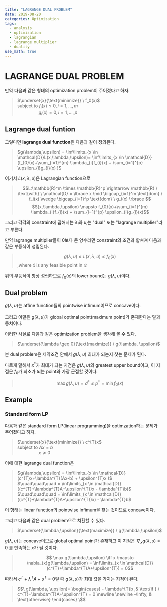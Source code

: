 ```yaml
---
title: "LAGRANGE DUAL PROBLEM"
date: 2019-08-20
categories: Optimization
tags:
  - analysis
  - optimization
  - lagrangian
  - lagrange multiplier
  - duality
use_math: true
---
```


# LAGRANGE DUAL PROBLEM

만약 다음과 같은 형태의 optimization problem이 주어졌다고 하자.
>$\underset{x}{\text{minimize}} \  f_0(x)$<br>
$\text{subject to} \ f_i(x) \leq 0 , i=1,...,m$<br>
$\qquad\qquad\  g_i(x) = 0 , i=1,...,p$

## Lagrange dual funtion
그렇다면 **lagrange dual function**은 다음과 같이 정의된다.

>$g(\lambda,\upsilon) = \inf\limits_{x \in \mathcal{D}}L(x,\lambda,\upsilon)= \inf\limits_{x \in \mathcal{D}}(f_{0}(x)+\sum_{i=1}^{m} \lambda_{i}f_{i}(x) + \sum_{i=1}^{p} \upsilon_{i}g_{i}(x) )$

여기서 $L(x,\lambda,\upsilon)$은 Lagrangian function으로<br> 
>$$L:\mathbb{R}^m \times \mathbb{R}^p \rightarrow \mathbb{R} \ \text{with} \ \mathcal{D} = \lbrace x \mid \bigcap_{i=1}^m \text{dom} \ f_i(x) \wedge \bigcap_{i=1}^p \text{dom} \ g_i(x) \rbrace $$
$$(x,\lambda,\upsilon) \mapsto f_{0}(x)+\sum_{i=1}^{m} \lambda_{i}f_{i}(x) + \sum_{i=1}^{p} \upsilon_{i}g_{i}(x)$$

그리고 각각의 constraint에 곱해지는 $\lambda_{i}$와 $\upsilon_{i}$는 "dual" 또는 "lagrange multiplier"라고 부른다.


만약 lagrange multiplier들이 0보다 큰 양수라면 constraint의 조건과 합쳐져 다음과 같은 부등식이 성립된다.

>$$g(\lambda, \upsilon) \leq L(\widetilde{x},\lambda,\upsilon) \leq f_{0}(\widetilde{x})$$
,where $\widetilde{x}$ is any feasible point in $\mathcal{D}$

위의 부등식이 항상 성립하므로 $f_{0}(x)$의 lower bound는 $g(\lambda, \upsilon)$이다.<br>


## Dual problem

$g(\lambda, \upsilon)$는 affine function들의 pointwise infimum이므로 concave이다.<br><br>
그리고 이말은 $g(\lambda, \upsilon)$가 global optimal point(maximum point)가 존재한다는 말과 동치이다.<br>

이러한 사실로 다음과 같은 optimization problem을 생각해 볼 수 있다.<br>

>$\underset{\lambda \geq 0}{\text{maximize}} \  g(\lambda, \upsilon)$<br>

본 dual problem은 제약조건 안에서 $g(\lambda, \upsilon)$ 최대가 되는지 찾는 문제가 된다.<br>

다르게 말해서 $x^{\ast}$가 최대가 되는 지점은 $g(\lambda, \upsilon)$의 greatest upper bound이고, 이 지점은 $f_{0}$가 최소가 되는 point와 가장 근접할 것이다.

> $$\max g(\lambda, \upsilon) = d^{\ast} \leq p^{\ast} = \min f_{0}(x)$$

## Example

### Standard form LP

다음과 같은 standard form LP(linear programming)을 optimzation하는 문제가 주어졌다고 하자.
>$\underset{x}{\text{minimize}} \  c^{T}x$<br>
$\text{subject to} \ Ax = b$<br>
$\qquad\qquad\  x \succeq 0$

이에 대한 lagrange dual function은

>$g(\lambda,\upsilon) = \inf\limits_{x \in \mathcal{D}}(c^{T}x+\lambda^{T}(Ax-b) + \upsilon^{T}x )$<br>
$\quad\quad\quad = \inf\limits_{x \in \mathcal{D}}((c^{T}+\lambda^{T}A+\upsilon^{T})x - \lambda^{T}b)$<br>
$\quad\quad\quad = \inf\limits_{x \in \mathcal{D}}((c^{T}+\lambda^{T}A+\upsilon^{T})x) - \lambda^{T}b$

이 형태는 linear function의 pointwise infimum을 찾는 것이므로 concave이다.

그리고 다음과 같은 dual problem으로 치환할 수 있다.
>$\underset{\lambda,\upsilon}{\text{maximize}} \  g(\lambda,\upsilon)$<br>

$g(\lambda, \upsilon)$는 concave이므로 global optimal point가 존재하고 이 지점은 $\nabla_{x}g(\lambda,\upsilon) = 0$ 를 만족하는 $x$가 될 것이다.<br>

> $$ \max g(\lambda,\upsilon) \iff x \mapsto \nabla_{x}g(\lambda,\upsilon) = \inf\limits_{x \in \mathcal{D}}(c^{T}+\lambda^{T}A+\upsilon^{T}) = 0$$

따라서 $c^{T}+\lambda^{T}A+\upsilon^{T} = 0$일 때 $g(\lambda,\upsilon)$가 최대 값을 가지는 지점이 된다.

>$$\
    g(\lambda, \upsilon)= 
\begin{cases}
    - \lambda^{T}b ,& \text{if } \ c^{T}+\lambda^{T}A+\upsilon^{T} = 0
    \newline 
    \newline 
    -\infty,              & \text{otherwise}
\end{cases}
\$$

